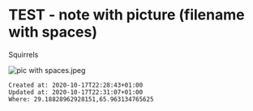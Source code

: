 # TEST - note with picture (filename with spaces)

Squirrels 

![pic with spaces.jpeg](./_resources/TEST_-_note_with_picture_(filename_with_spaces).resources/pic%20with%20spaces.jpeg)

    Created at: 2020-10-17T22:28:43+01:00
    Updated at: 2020-10-17T22:31:07+01:00
    Where: 29.18828962928151,65.963134765625

